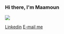 ### Hi there, I'm Maamoun
![](https://komarev.com/ghpvc/?username=maamounhajnajeeb&style=for-the-badge)

[Linkedin](https://www.linkedin.com/in/maamoun-hajnajeeb/)
[E-mail me](mailto:maamoun.haj.najeeb@gmail.com "Maamoun's email")
